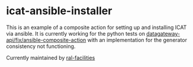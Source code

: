 # icat-ansible-installer

This is an example of a composite action for setting up and installing ICAT via ansible. It is currently working for the python tests on [datagateway-api/fix/ansible-composite-action](https://github.com/ral-facilities/datagateway-api/tree/fix/ansible-composite-action) with an implementation for the generator consistency not functioning.

Currently maintained by [ral-facilities](https://github.com/ral-facilities/icat-ansible-installer)
